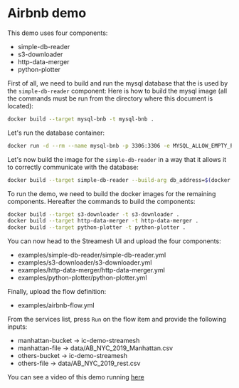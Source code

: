 Airbnb demo
===========

This demo uses four components:
- simple-db-reader
- s3-downloader
- http-data-merger
- python-plotter

First of all, we need to build and run the mysql database that the is used by the `simple-db-reader` component: 
Here is how to build the mysql image (all the commands must be run from the directory where this document is located):

```bash
docker build --target mysql-bnb -t mysql-bnb .
``` 

Let's run the database container:

```bash
docker run -d --rm --name mysql-bnb -p 3306:3306 -e MYSQL_ALLOW_EMPTY_PASSWORD=true mysql-bnb
```

Let's now build the image for the `simple-db-reader` in a way that it allows it to correctly communicate with the database:

```bash
docker build --target simple-db-reader --build-arg db_address=$(docker inspect -f '{{range .NetworkSettings.Networks}}{{.IPAddress}}{{end}}' mysql-bnb)  -t simple-db-reader .
```

To run the demo, we need to build the docker images for the remaining components.
Hereafter the commands to build the components:

```bash
docker build --target s3-downloader -t s3-downloader .
docker build --target http-data-merger -t http-data-merger .
docker build --target python-plotter -t python-plotter .
```


You can now head to the Streamesh UI and upload the four components:
- examples/simple-db-reader/simple-db-reader.yml
- examples/s3-downloader/s3-downloader.yml
- examples/http-data-merger/http-data-merger.yml
- examples/python-plotter/python-plotter.yml

Finally, upload the flow definition:
- examples/airbnb-flow.yml

From the services list, press `Run` on the flow item and provide the following inputs:
- manhattan-bucket -> ic-demo-streamesh 
- manhattan-file -> data/AB_NYC_2019_Manhattan.csv
- others-bucket -> ic-demo-streamesh
- others-file -> data/AB_NYC_2019_rest.csv

You can see a video of this demo running [here](https://www.youtube.com/watch?v=nlu9xmIURKU)